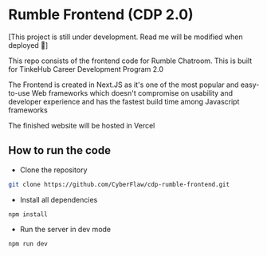 # Rumble Frontend (CDP 2.0)

[This project is still under development. Read me will be modified when deployed 🚀]

This repo consists of the frontend code for Rumble Chatroom. This is built for TinkeHub Career Development Program 2.0

The Frontend is created in Next.JS as it's one of the most popular and easy-to-use Web frameworks which doesn't compromise on usability and developer experience and has the fastest build time among Javascript frameworks

The finished website will be hosted in Vercel

## How to run the code

- Clone the repository

```bash
git clone https://github.com/CyberFlaw/cdp-rumble-frontend.git
```

- Install all dependencies

```node
npm install
```

- Run the server in dev mode

```node
npm run dev
```
